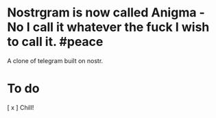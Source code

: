 # Nostrgram is now called Anigma - No I call it whatever the fuck I wish to call it. #peace

A clone of telegram built on nostr.

# To do
 [ x ] Chill!
